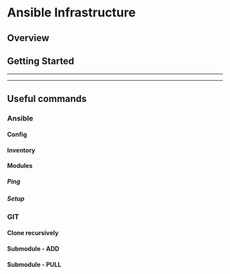 # Ansible Infrastructure

## Overview

## Getting Started


---

---

## Useful commands

### Ansible

#### Config

#### Inventory

#### Modules

##### Ping

##### Setup

### GIT

#### Clone recursively 

#### Submodule - ADD

#### Submodule - PULL



